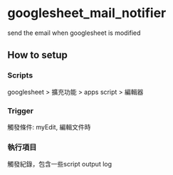 # googlesheet_mail_notifier
send the email when googlesheet is modified

## How to setup

### Scripts
googlesheet > 擴充功能 > apps script > 編輯器

### Trigger
觸發條件: myEdit, 編輯文件時

### 執行項目
觸發紀錄，包含一些script output log
